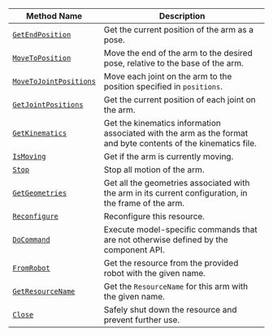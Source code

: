 <!-- prettier-ignore -->
| Method Name | Description |
| ----------- | ----------- |
| [`GetEndPosition`](/components/arm/#getendposition) | Get the current position of the arm as a pose. |
| [`MoveToPosition`](/components/arm/#movetoposition) | Move the end of the arm to the desired pose, relative to the base of the arm. |
| [`MoveToJointPositions`](/components/arm/#movetojointpositions) | Move each joint on the arm to the position specified in `positions`. |
| [`GetJointPositions`](/components/arm/#getjointpositions) | Get the current position of each joint on the arm. |
| [`GetKinematics`](/components/arm/#getkinematics) | Get the kinematics information associated with the arm as the format and byte contents of the kinematics file. |
| [`IsMoving`](/components/arm/#ismoving) | Get if the arm is currently moving. |
| [`Stop`](/components/arm/#stop) | Stop all motion of the arm. |
| [`GetGeometries`](/components/arm/#getgeometries) | Get all the geometries associated with the arm in its current configuration, in the frame of the arm. |
| [`Reconfigure`](/components/arm/#reconfigure) | Reconfigure this resource. |
| [`DoCommand`](/components/arm/#docommand) | Execute model-specific commands that are not otherwise defined by the component API. |
| [`FromRobot`](/components/arm/#fromrobot) | Get the resource from the provided robot with the given name. |
| [`GetResourceName`](/components/arm/#getresourcename) | Get the `ResourceName` for this arm with the given name. |
| [`Close`](/components/arm/#close) | Safely shut down the resource and prevent further use. |
